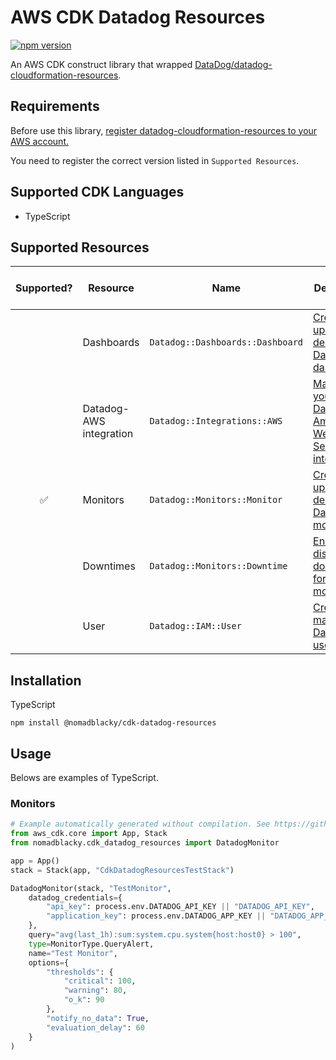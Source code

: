 # AWS CDK Datadog Resources

[![npm version](https://badge.fury.io/js/%40nomadblacky%2Fcdk-datadog-resources.svg)](https://badge.fury.io/js/%40nomadblacky%2Fcdk-datadog-resources)

An AWS CDK construct library that wrapped [DataDog/datadog-cloudformation-resources](https://github.com/DataDog/datadog-cloudformation-resources).

## Requirements

Before use this library, [register datadog-cloudformation-resources to your AWS account.](https://github.com/DataDog/datadog-cloudformation-resources#datadog-aws-cloudformation)

You need to register the correct version listed in `Supported Resources`.

## Supported CDK Languages

* TypeScript

## Supported Resources

| Supported? | Resource                | Name                             | Description                                              | Datadog CF Version |
| :--------: | ----------------------- | -------------------------------- | -------------------------------------------------------- | ------------------ |
|            | Dashboards              | `Datadog::Dashboards::Dashboard` | [Create, update, and delete Datadog dashboards.](https://github.com/DataDog/datadog-cloudformation-resources/tree/master/datadog-dashboards-dashboard-handler)      | N/A                |
|            | Datadog-AWS integration | `Datadog::Integrations::AWS`     | [Manage your Datadog-Amazon Web Service integration.](https://github.com/DataDog/datadog-cloudformation-resources/tree/master/datadog-integrations-aws-handler) | N/A                |
|     ✅     | Monitors                | `Datadog::Monitors::Monitor`     | [Create, update, and delete Datadog monitors.](https://github.com/DataDog/datadog-cloudformation-resources/tree/master/datadog-monitors-monitor-handler)        | [3.0.0](https://github.com/DataDog/datadog-cloudformation-resources/blob/master/datadog-monitors-monitor-handler/CHANGELOG.md#300--2021-02-16)         |
|            | Downtimes               | `Datadog::Monitors::Downtime`    | [Enable or disable downtimes for your monitors.](https://github.com/DataDog/datadog-cloudformation-resources/tree/master/datadog-monitors-downtime-handler)      | N/A                |
|            | User                    | `Datadog::IAM::User`             | [ Create and manage Datadog users.](https://github.com/DataDog/datadog-cloudformation-resources/tree/master/datadog-iam-user-handler)                   | N/A                |

## Installation

TypeScript

```shell
npm install @nomadblacky/cdk-datadog-resources
```

## Usage

Belows are examples of TypeScript.

### Monitors

```python
# Example automatically generated without compilation. See https://github.com/aws/jsii/issues/826
from aws_cdk.core import App, Stack
from nomadblacky.cdk_datadog_resources import DatadogMonitor

app = App()
stack = Stack(app, "CdkDatadogResourcesTestStack")

DatadogMonitor(stack, "TestMonitor",
    datadog_credentials={
        "api_key": process.env.DATADOG_API_KEY || "DATADOG_API_KEY",
        "application_key": process.env.DATADOG_APP_KEY || "DATADOG_APP_KEY"
    },
    query="avg(last_1h):sum:system.cpu.system{host:host0} > 100",
    type=MonitorType.QueryAlert,
    name="Test Monitor",
    options={
        "thresholds": {
            "critical": 100,
            "warning": 80,
            "o_k": 90
        },
        "notify_no_data": True,
        "evaluation_delay": 60
    }
)
```
